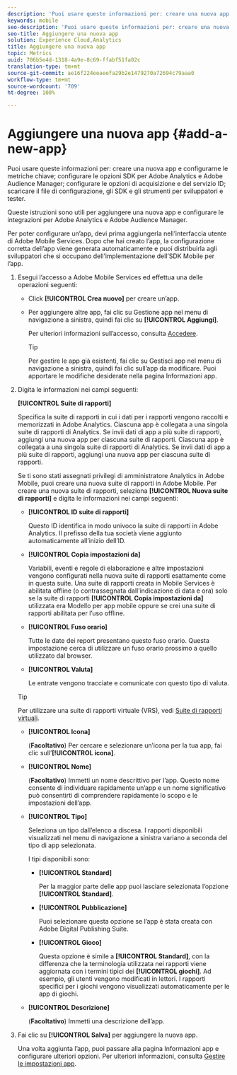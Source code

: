 ```yaml
---
description: 'Puoi usare queste informazioni per: creare una nuova app e configurarne le metriche chiave; configurare le opzioni SDK per Adobe Analytics e Adobe Audience Manager; configurare le opzioni di acquisizione e del servizio ID; scaricare il file di configurazione, gli SDK e gli strumenti per sviluppatori e tester.'
keywords: mobile
seo-description: 'Puoi usare queste informazioni per: creare una nuova app e configurarne le metriche chiave; configurare le opzioni SDK per Adobe Analytics e Adobe Audience Manager; configurare le opzioni di acquisizione e del servizio ID; scaricare il file di configurazione, gli SDK e gli strumenti per sviluppatori e tester.'
seo-title: Aggiungere una nuova app
solution: Experience Cloud,Analytics
title: Aggiungere una nuova app
topic: Metrics
uuid: 706b5e4d-1318-4a9e-8c69-ffabf51fa02c
translation-type: tm+mt
source-git-commit: ae16f224eeaeefa29b2e1479270a72694c79aaa0
workflow-type: tm+mt
source-wordcount: '709'
ht-degree: 100%

---
```



# Aggiungere una nuova app {#add-a-new-app}

Puoi usare queste informazioni per: creare una nuova app e configurarne le metriche chiave; configurare le opzioni SDK per Adobe Analytics e Adobe Audience Manager; configurare le opzioni di acquisizione e del servizio ID; scaricare il file di configurazione, gli SDK e gli strumenti per sviluppatori e tester.

Queste istruzioni sono utili per aggiungere una nuova app e configurare le integrazioni per Adobe Analytics e Adobe Audience Manager.

Per poter configurare un’app, devi prima aggiungerla nell’interfaccia utente di Adobe Mobile Services. Dopo che hai creato l’app, la configurazione corretta dell’app viene generata automaticamente e puoi distribuirla agli sviluppatori che si occupano dell’implementazione dell’SDK Mobile per l’app.

1. Esegui l’accesso a Adobe Mobile Services ed effettua una delle operazioni seguenti:

   * Click **[!UICONTROL Crea nuovo]** per creare un’app.
   * Per aggiungere altre app, fai clic su Gestione app nel menu di navigazione a sinistra, quindi fai clic su **[!UICONTROL Aggiungi]**.

      Per ulteriori informazioni sull’accesso, consulta [Accedere](/help/using/gs/gs-signin.md).

      >[!TIP]
      >
      >Per gestire le app già esistenti, fai clic su Gestisci app nel menu di navigazione a sinistra, quindi fai clic sull’app da modificare. Puoi apportare le modifiche desiderate nella pagina Informazioni app.

1. Digita le informazioni nei campi seguenti:

   **[!UICONTROL Suite di rapporti]**

   Specifica la suite di rapporti in cui i dati per i rapporti vengono raccolti e memorizzati in Adobe Analytics. Ciascuna app è collegata a una singola suite di rapporti di Analytics. Se invii dati di app a più suite di rapporti, aggiungi una nuova app per ciascuna suite di rapporti. Ciascuna app è collegata a una singola suite di rapporti di Analytics. Se invii dati di app a più suite di rapporti, aggiungi una nuova app per ciascuna suite di rapporti.

   Se ti sono stati assegnati privilegi di amministratore Analytics in Adobe Mobile, puoi creare una nuova suite di rapporti in Adobe Mobile. Per creare una nuova suite di rapporti, seleziona **[!UICONTROL Nuova suite di rapporti]** e digita le informazioni nei campi seguenti:

   * **[!UICONTROL ID suite di rapporti]**

      Questo ID identifica in modo univoco la suite di rapporti in Adobe Analytics. Il prefisso della tua società viene aggiunto automaticamente all’inizio dell’ID.

   * **[!UICONTROL Copia impostazioni da]**

      Variabili, eventi e regole di elaborazione e altre impostazioni vengono configurati nella nuova suite di rapporti esattamente come in questa suite. Una suite di rapporti creata in Mobile Services è abilitata offline (o contrassegnata dall’indicazione di data e ora) solo se la suite di rapporti **[!UICONTROL Copia impostazioni da]** utilizzata era Modello per app mobile oppure se crei una suite di rapporti abilitata per l’uso offline.

   * **[!UICONTROL Fuso orario]**

      Tutte le date dei report presentano questo fuso orario. Questa impostazione cerca di utilizzare un fuso orario prossimo a quello utilizzato dal browser.

   * **[!UICONTROL Valuta]**

      Le entrate vengono tracciate e comunicate con questo tipo di valuta.
   >[!TIP]
   >
   >Per utilizzare una suite di rapporti virtuale (VRS), vedi [Suite di rapporti virtuali](/help/using/manage-apps/c-mob-vrs.md).

   * **[!UICONTROL Icona]**

      (**Facoltativo**) Per cercare e selezionare un’icona per la tua app, fai clic sull’**[!UICONTROL icona]**.

   * **[!UICONTROL Nome]**

      (**Facoltativo**) Immetti un nome descrittivo per l’app. Questo nome consente di individuare rapidamente un’app e un nome significativo può consentirti di comprendere rapidamente lo scopo e le impostazioni dell’app.

   * **[!UICONTROL Tipo]**

      Seleziona un tipo dall’elenco a discesa. I rapporti disponibili visualizzati nel menu di navigazione a sinistra variano a seconda del tipo di app selezionata.

      I tipi disponibili sono:

      * **[!UICONTROL Standard]**

         Per la maggior parte delle app puoi lasciare selezionata l’opzione **[!UICONTROL Standard]**.

      * **[!UICONTROL Pubblicazione]**

         Puoi selezionare questa opzione se l’app è stata creata con Adobe Digital Publishing Suite.

      * **[!UICONTROL Gioco]**

         Questa opzione è simile a **[!UICONTROL Standard]**, con la differenza che la terminologia utilizzata nei rapporti viene aggiornata con i termini tipici dei **[!UICONTROL giochi]**. Ad esempio, gli utenti vengono modificati in lettori. I rapporti specifici per i giochi vengono visualizzati automaticamente per le app di giochi.
   * **[!UICONTROL Descrizione]**

      (**Facoltativo**) Immetti una descrizione dell’app.



1. Fai clic su **[!UICONTROL Salva]** per aggiungere la nuova app.

   Una volta aggiunta l’app, puoi passare alla pagina Informazioni app e configurare ulteriori opzioni. Per ulteriori informazioni, consulta [Gestire le impostazioni app](/help/using/c-manage-app-settings/c-manage-app-settings.md).
